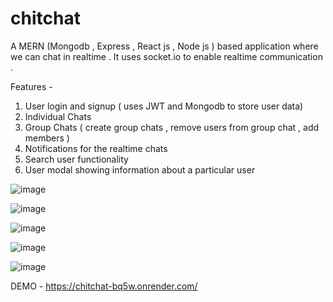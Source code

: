 # chitchat 

A MERN (Mongodb , Express , React js , Node js ) based application where we can chat in realtime . It uses socket.io to enable realtime communication . 

Features - 
1) User login and signup ( uses JWT and Mongodb to store user data)
2) Individual Chats
3) Group Chats ( create group chats , remove users from group chat , add members )
4) Notifications for the realtime chats
5) Search user functionality
6) User modal showing information about a particular user


![image](https://github.com/kaushikbhatt12/realtime-chat/assets/82044181/2d0e2129-36a9-4185-aad6-9fd948e99c7f)



![image](https://github.com/kaushikbhatt12/realtime-chat/assets/82044181/21f7d84d-68a0-426b-8aa9-7df1a1276bd9)



![image](https://github.com/kaushikbhatt12/realtime-chat/assets/82044181/bd3822d9-64fc-4887-894a-8e013c2cc66b)


![image](https://github.com/kaushikbhatt12/realtime-chat/assets/82044181/a923818e-45c6-48f3-8b29-6b9b0479fce9)


![image](https://github.com/kaushikbhatt12/realtime-chat/assets/82044181/e3024c41-3f26-45e2-8f94-3c6b2965469a)


DEMO - https://chitchat-bq5w.onrender.com/






